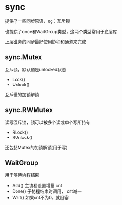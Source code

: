 # sync

提供了一些同步原语，eg：互斥锁

也提供了once和WaitGroup类型，这两个类型常用于底层库

上层业务的同步最好使用协程和通道来完成

## sync.Mutex

互斥锁，默认值是unlocked状态

- Lock() 
- Unlock()

互斥量的加锁解锁

## sync.RWMutex

读写互斥锁，锁可以被多个读或单个写所持有

- RLock()
- RUnlock()

还包括Mutex的加锁解锁(用于写)

## WaitGroup

用于等待协程结束
- Add() 主协程设置增量 cnt
- Done() 子协程结束时调用， cnt减一
- Wait() 如果cnt不为0，就阻塞
